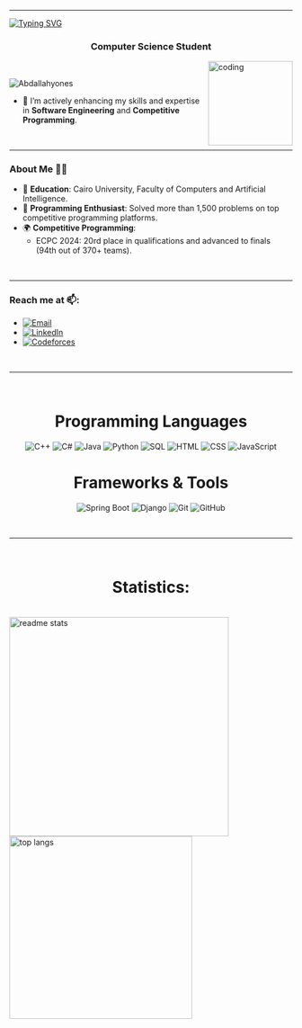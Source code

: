 <hr>

<a href="https://git.io/typing-svg"><img src="https://readme-typing-svg.demolab.com?font=Fira+Code&weight=500&size=50&pause=2000&center=true&vCenter=true&random=false&width=1200&height=80&lines=%E2%9C%A8+Welcome+to+Abdullah's+Github+%E2%9C%A8" alt="Typing SVG" /></a>

<h3 align="center">Computer Science Student</h3>
<img align="right" width="150" src="https://cdnb.artstation.com/p/assets/images/images/028/991/999/original/anna-havrylyukh-.gif?1596125112" alt="coding" /> 

<br>
<p align="left"> <img src="https://komarev.com/ghpvc/?username=Abdallahyones&label=Profile%20views&color=0e75b6&style=flat" alt="Abdallahyones" /> </p>

- 🌱 I’m actively enhancing my skills and expertise in **Software Engineering** and **Competitive Programming**.

<br>
<hr>

### About Me 🧑‍💻
- 🏫 **Education**: Cairo University, Faculty of Computers and Artificial Intelligence.
- 🎯 **Programming Enthusiast**: Solved more than 1,500 problems on top competitive programming platforms.
- 🌍 **Competitive Programming**: 
  - ECPC 2024: 20rd place in qualifications and advanced to finals (94th out of 370+ teams).

<br>
<hr>

<div> 
    <h3 align="left">Reach me at 📫:</h3>
    <ul>
        <li><a href="mailto:abdallhmo828@gmail.com"><img src="https://img.shields.io/badge/-Email-c14438?logo=gmail&logoColor=white" alt="Email"/></a></li>
        <li><a href="https://www.linkedin.com/in/abdullah-younes-07525329a/"><img src="https://img.shields.io/badge/-LinkedIn-0077B5?logo=linkedin&logoColor=white" alt="LinkedIn"/></a></li>
        <li><a href="https://codeforces.com/profile/B0udy"><img src="https://img.shields.io/badge/-Codeforces-1F8ACF?logo=codeforces&logoColor=white" alt="Codeforces"/></a></li>
    </ul>
</div>

<br>
<hr>
<br/>

<h1 align="center">Programming Languages</h1>
<div align="center">
    <p>
        <img src="https://img.shields.io/badge/-C++-00599C?logo=c%2B%2B&logoColor=white" alt="C++" />
        <img src="https://img.shields.io/badge/-C%23-239120?logo=c-sharp&logoColor=white" alt="C#" />
        <img src="https://img.shields.io/badge/-Java-007396?logo=java&logoColor=white" alt="Java" />
        <img src="https://img.shields.io/badge/-Python-3776AB?logo=python&logoColor=white" alt="Python" />
        <img src="https://img.shields.io/badge/-SQL-4479A1?logo=sql&logoColor=white" alt="SQL" />
        <img src="https://img.shields.io/badge/-HTML-E34F26?logo=html5&logoColor=white" alt="HTML" />
        <img src="https://img.shields.io/badge/-CSS-1572B6?logo=css3&logoColor=white" alt="CSS" />
        <img src="https://img.shields.io/badge/-JavaScript-F7DF1E?logo=javascript&logoColor=black" alt="JavaScript" />
    </p>
</div>

<h1 align="center">Frameworks & Tools</h1>
<div align="center">
    <p>
        <img src="https://img.shields.io/badge/-Spring%20Boot-6DB33F?logo=spring-boot&logoColor=white" alt="Spring Boot" />
        <img src="https://img.shields.io/badge/-Django-092E20?logo=django&logoColor=white" alt="Django" />
        <img src="https://img.shields.io/badge/-Git-F05032?logo=git&logoColor=white" alt="Git" />
        <img src="https://img.shields.io/badge/-GitHub-181717?logo=github&logoColor=white" alt="GitHub" />
    </p>
</div>
<br/>
<hr/>
<br/>

<h1 align="center">Statistics:</h1>
<br/>
<!-- <p align="center">&nbsp; 
<img width=390 src="https://github-readme-streak-stats-salesp07.vercel.app/?user=Abdallahyones&count_private=true&theme=react&border_radius=10" alt="streak stats"/>
<br/> -->
<img width=390 src="https://github-readme-stats-salesp07.vercel.app/api?username=Abdallahyones&count_private=true&show_icons=true&theme=react&rank_icon=github&border_radius=10" alt="readme stats" />
<br/>
<img width=325 align="center" src="https://github-readme-stats-salesp07.vercel.app/api/top-langs/?username=Abdallahyones&langs_count=6&layout=compact&theme=react&border_radius=10&size_weight=0.5&count_weight=0.5&exclude_repo=github-readme-stats" alt="top langs" />
</p>
